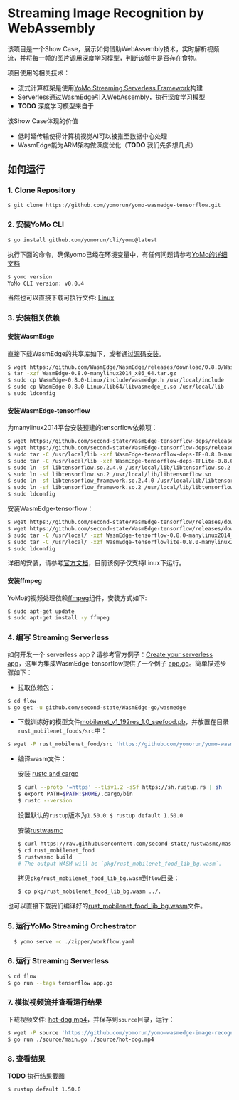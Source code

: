# Streaming Image Recognition by WebAssembly

该项目是一个Show Case，展示如何借助WebAssembly技术，实时解析视频流，并将每一帧的图片调用深度学习模型，判断该帧中是否存在食物。

项目使用的相关技术：

- 流式计算框架是使用[YoMo Streaming Serverless Framework](https://github.com/yomorun/yomo)构建
- Serverless通过[WasmEdge](https://github.com/WasmEdge/WasmEdge)引入WebAssembly，执行深度学习模型
- **TODO** 深度学习模型来自于 

该Show Case体现的价值

- 低时延传输使得计算机视觉AI可以被推至数据中心处理
- WasmEdge能为ARM架构做深度优化（**TODO** 我们先多想几点）

## 如何运行

### 1. Clone Repository

```bash
$ git clone https://github.com/yomorun/yomo-wasmedge-tensorflow.git
```

### 2. 安装YoMo CLI

```bash
$ go install github.com/yomorun/cli/yomo@latest
```

执行下面的命令，确保yomo已经在环境变量中，有任何问题请参考[YoMo的详细文档](https://github.com/yomorun/yomo)

```bash
$ yomo version
YoMo CLI version: v0.0.4
```

当然也可以直接下载可执行文件: [Linux](https://github.com/yomorun/yomo-app-image-recognition-example/releases/download/v0.1.0/yomo)

### 3. 安装相关依赖

#### 安装WasmEdge

直接下载WasmEdge的共享库如下，或者通过[源码安装](https://github.com/second-state/WasmEdge-go#option-1-build-from-the-source)。

```bash
$ wget https://github.com/WasmEdge/WasmEdge/releases/download/0.8.0/WasmEdge-0.8.0-manylinux2014_x86_64.tar.gz
$ tar -xzf WasmEdge-0.8.0-manylinux2014_x86_64.tar.gz
$ sudo cp WasmEdge-0.8.0-Linux/include/wasmedge.h /usr/local/include
$ sudo cp WasmEdge-0.8.0-Linux/lib64/libwasmedge_c.so /usr/local/lib
$ sudo ldconfig
```

#### 安装WasmEdge-tensorflow

为manylinux2014平台安装预建的tensorflow依赖项：

```bash
$ wget https://github.com/second-state/WasmEdge-tensorflow-deps/releases/download/0.8.0/WasmEdge-tensorflow-deps-TF-0.8.0-manylinux2014_x86_64.tar.gz
$ wget https://github.com/second-state/WasmEdge-tensorflow-deps/releases/download/0.8.0/WasmEdge-tensorflow-deps-TFLite-0.8.0-manylinux2014_x86_64.tar.gz
$ sudo tar -C /usr/local/lib -xzf WasmEdge-tensorflow-deps-TF-0.8.0-manylinux2014_x86_64.tar.gz
$ sudo tar -C /usr/local/lib -xzf WasmEdge-tensorflow-deps-TFLite-0.8.0-manylinux2014_x86_64.tar.gz
$ sudo ln -sf libtensorflow.so.2.4.0 /usr/local/lib/libtensorflow.so.2
$ sudo ln -sf libtensorflow.so.2 /usr/local/lib/libtensorflow.so
$ sudo ln -sf libtensorflow_framework.so.2.4.0 /usr/local/lib/libtensorflow_framework.so.2
$ sudo ln -sf libtensorflow_framework.so.2 /usr/local/lib/libtensorflow_framework.so
$ sudo ldconfig
```

安装WasmEdge-tensorflow：

```bash
$ wget https://github.com/second-state/WasmEdge-tensorflow/releases/download/0.8.0/WasmEdge-tensorflow-0.8.0-manylinux2014_x86_64.tar.gz
$ wget https://github.com/second-state/WasmEdge-tensorflow/releases/download/0.8.0/WasmEdge-tensorflowlite-0.8.0-manylinux2014_x86_64.tar.gz
$ sudo tar -C /usr/local/ -xzf WasmEdge-tensorflow-0.8.0-manylinux2014_x86_64.tar.gz
$ sudo tar -C /usr/local/ -xzf WasmEdge-tensorflowlite-0.8.0-manylinux2014_x86_64.tar.gz
$ sudo ldconfig
```

详细的安装，请参考[官方文档](https://github.com/second-state/WasmEdge-go#wasmedge-tensorflow-extension)，目前该例子仅支持Linux下运行。

#### 安装ffmpeg

YoMo的视频处理依赖[ffmpeg](https://www.ffmpeg.org/)组件，安装方式如下:

```bash
$ sudo apt-get update
$ sudo apt-get install -y ffmpeg
```

### 4. 编写 Streaming Serverless

如何开发一个 serverless app？请参考官方例子：[Create your serverless app](https://github.com/yomorun/yomo#2-create-your-serverless-app)，这里为集成WasmEdge-tensorflow提供了一个例子 [app.go](https://github.com/yomorun/yomo-wasmedge-image-recognition/blob/main/flow/app.go)。简单描述步骤如下：

- 拉取依赖包：

```bash
$ cd flow
$ go get -u github.com/second-state/WasmEdge-go/wasmedge
```

- 下载训练好的模型文件[mobilenet_v1_192res_1.0_seefood.pb](https://github.com/yomorun/yomo-wasmedge-image-recognition/releases/download/v0.1.0/mobilenet_v1_192res_1.0_seefood.pb)，并放置在目录`rust_mobilenet_foods/src`中：

```bash
$ wget -P rust_mobilenet_food/src 'https://github.com/yomorun/yomo-wasmedge-image-recognition/releases/download/v0.1.0/mobilenet_v1_192res_1.0_seefood.pb'
```

- 编译wasm文件：

  安装 [rustc and cargo](https://www.rust-lang.org/tools/install)

  ```bash
  $ curl --proto '=https' --tlsv1.2 -sSf https://sh.rustup.rs | sh
  $ export PATH=$PATH:$HOME/.cargo/bin
  $ rustc --version
  ```

  设置默认的`rustup`版本为`1.50.0`: `$ rustup default 1.50.0`

  安装[rustwasmc](https://github.com/second-state/rustwasmc)

  ```bash
  $ curl https://raw.githubusercontent.com/second-state/rustwasmc/master/installer/init.sh -sSf | sh
  $ cd rust_mobilenet_food
  $ rustwasmc build
  # The output WASM will be `pkg/rust_mobilenet_food_lib_bg.wasm`.
  ```

  拷贝`pkg/rust_mobilenet_food_lib_bg.wasm`到`flow`目录：

  ```bash
  $ cp pkg/rust_mobilenet_food_lib_bg.wasm ../.
  ```

也可以直接下载我们编译好的[rust_mobilenet_food_lib_bg.wasm](https://github.com/yomorun/yomo-wasmedge-image-recognition/releases/download/v0.1.0/rust_mobilenet_food_lib_bg.wasm)文件。

### 5. 运行YoMo Streaming Orchestrator

```bash
  $ yomo serve -c ./zipper/workflow.yaml
```

### 6. 运行 Streaming Serverless

```bash
$ cd flow
$ go run --tags tensorflow app.go
```

### 7. 模拟视频流并查看运行结果

下载视频文件: [hot-dog.mp4](https://github.com/yomorun/yomo-wasmedge-image-recognition/releases/download/v0.1.0/hot-dog.mp4)，并保存到`source`目录，运行：

```bash
$ wget -P source 'https://github.com/yomorun/yomo-wasmedge-image-recognition/releases/download/v0.1.0/hot-dog.mp4'
$ go run ./source/main.go ./source/hot-dog.mp4
```

### 8. 查看结果

**TODO** 执行结果截图


`$ rustup default 1.50.0`
